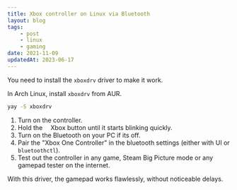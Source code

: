 ```yaml
---
title: Xbox controller on Linux via Bluetooth
layout: blog
tags:
    - post
    - linux
    - gaming
date: 2021-11-09
updatedAt: 2023-06-17
---
```


You need to install the `xboxdrv` driver to make it work.
<!-- excerpt -->

In Arch Linux, install `xboxdrv` from AUR.

```sh
yay -S xboxdrv
```

1. Turn on the controller.
2. Hold the <svg class="inline-block mx-1" fill="currentColor" width="1em" height="1em"><use xlink:href="/assets/icons/bootstrap.svg#xbox" /></svg><span class="sr-only">Xbox</span> button until it starts blinking quickly.
3. Turn on the Bluetooth on your PC if its off.
4. Pair the "Xbox One Controller" in the bluetooth settings (either with UI or `bluetoothctl`).
5. Test out the controller in any game, Steam Big Picture mode or any gamepad tester on the internet.

With this driver, the gamepad works flawlessly, without noticeable delays.


